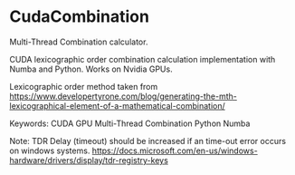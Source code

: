 # CudaCombination
Multi-Thread Combination calculator.

CUDA lexicographic order combination calculation implementation with Numba and Python.
Works on Nvidia GPUs.

Lexicographic order method taken from 
https://www.developertyrone.com/blog/generating-the-mth-lexicographical-element-of-a-mathematical-combination/

Keywords:
CUDA GPU Multi-Thread Combination Python Numba

Note:
TDR Delay (timeout) should be increased if an time-out error occurs on windows systems.
https://docs.microsoft.com/en-us/windows-hardware/drivers/display/tdr-registry-keys
